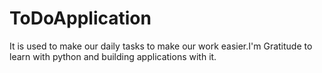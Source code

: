# ToDoApplication
It is used to make our daily tasks to make our work easier.I'm Gratitude to learn with python and building applications with it.
